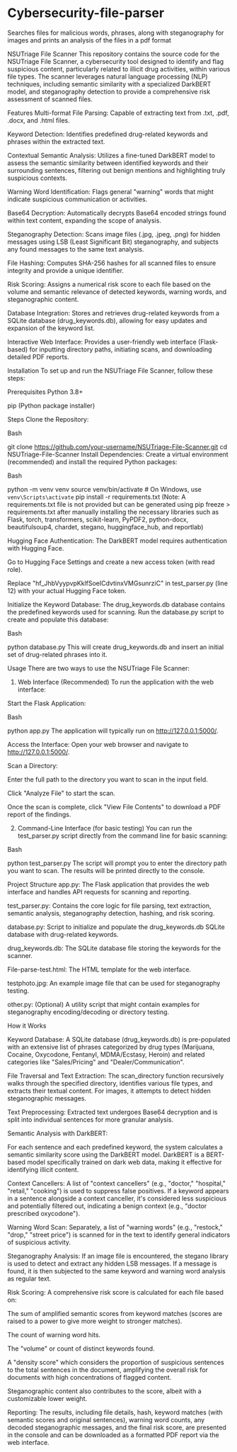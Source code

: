 # Cybersecurity-file-parser
 Searches files for malicious words, phrases, along with steganography for images and prints an analysis of the files in a pdf format

NSUTriage File Scanner
This repository contains the source code for the NSUTriage File Scanner, a cybersecurity tool designed to identify and flag suspicious content, particularly related to illicit drug activities, within various file types. The scanner leverages natural language processing (NLP) techniques, including semantic similarity with a specialized DarkBERT model, and steganography detection to provide a comprehensive risk assessment of scanned files.

Features
Multi-format File Parsing: Capable of extracting text from .txt, .pdf, .docx, and .html files.

Keyword Detection: Identifies predefined drug-related keywords and phrases within the extracted text.

Contextual Semantic Analysis: Utilizes a fine-tuned DarkBERT model to assess the semantic similarity between identified keywords and their surrounding sentences, filtering out benign mentions and highlighting truly suspicious contexts.

Warning Word Identification: Flags general "warning" words that might indicate suspicious communication or activities.

Base64 Decryption: Automatically decrypts Base64 encoded strings found within text content, expanding the scope of analysis.

Steganography Detection: Scans image files (.jpg, .jpeg, .png) for hidden messages using LSB (Least Significant Bit) steganography, and subjects any found messages to the same text analysis.

File Hashing: Computes SHA-256 hashes for all scanned files to ensure integrity and provide a unique identifier.

Risk Scoring: Assigns a numerical risk score to each file based on the volume and semantic relevance of detected keywords, warning words, and steganographic content.

Database Integration: Stores and retrieves drug-related keywords from a SQLite database (drug_keywords.db), allowing for easy updates and expansion of the keyword list.

Interactive Web Interface: Provides a user-friendly web interface (Flask-based) for inputting directory paths, initiating scans, and downloading detailed PDF reports.

Installation
To set up and run the NSUTriage File Scanner, follow these steps:

Prerequisites
Python 3.8+

pip (Python package installer)

Steps
Clone the Repository:

Bash

git clone https://github.com/your-username/NSUTriage-File-Scanner.git
cd NSUTriage-File-Scanner
Install Dependencies:
Create a virtual environment (recommended) and install the required Python packages:

Bash

python -m venv venv
source venv/bin/activate  # On Windows, use `venv\Scripts\activate`
pip install -r requirements.txt
(Note: A requirements.txt file is not provided but can be generated using pip freeze > requirements.txt after manually installing the necessary libraries such as Flask, torch, transformers, scikit-learn, PyPDF2, python-docx, beautifulsoup4, chardet, stegano, huggingface_hub, and reportlab)

Hugging Face Authentication:
The DarkBERT model requires authentication with Hugging Face.

Go to Hugging Face Settings and create a new access token (with read role).

Replace "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" in test_parser.py (line 12) with your actual Hugging Face token.

Initialize the Keyword Database:
The drug_keywords.db database contains the predefined keywords used for scanning. Run the database.py script to create and populate this database:

Bash

python database.py
This will create drug_keywords.db and insert an initial set of drug-related phrases into it.

Usage
There are two ways to use the NSUTriage File Scanner:

1. Web Interface (Recommended)
To run the application with the web interface:

Start the Flask Application:

Bash

python app.py
The application will typically run on http://127.0.0.1:5000/.

Access the Interface:
Open your web browser and navigate to http://127.0.0.1:5000/.

Scan a Directory:

Enter the full path to the directory you want to scan in the input field.

Click "Analyze File" to start the scan.

Once the scan is complete, click "View File Contents" to download a PDF report of the findings.

2. Command-Line Interface (for basic testing)
You can run the test_parser.py script directly from the command line for basic scanning:

Bash

python test_parser.py
The script will prompt you to enter the directory path you want to scan. The results will be printed directly to the console.

Project Structure
app.py: The Flask application that provides the web interface and handles API requests for scanning and reporting.

test_parser.py: Contains the core logic for file parsing, text extraction, semantic analysis, steganography detection, hashing, and risk scoring.

database.py: Script to initialize and populate the drug_keywords.db SQLite database with drug-related keywords.

drug_keywords.db: The SQLite database file storing the keywords for the scanner.

File-parse-test.html: The HTML template for the web interface.

testphoto.jpg: An example image file that can be used for steganography testing.

other.py: (Optional) A utility script that might contain examples for steganography encoding/decoding or directory testing.

How it Works

Keyword Database: A SQLite database (drug_keywords.db) is pre-populated with an extensive list of phrases categorized by drug types (Marijuana, Cocaine, Oxycodone, Fentanyl, MDMA/Ecstasy, Heroin) and related categories like "Sales/Pricing" and "Dealer/Communication". 

File Traversal and Text Extraction: The scan_directory function recursively walks through the specified directory, identifies various file types, and extracts their textual content. For images, it attempts to detect hidden steganographic messages. 


Text Preprocessing: Extracted text undergoes Base64 decryption and is split into individual sentences for more granular analysis. 

Semantic Analysis with DarkBERT:

For each sentence and each predefined keyword, the system calculates a semantic similarity score using the DarkBERT model. DarkBERT is a BERT-based model specifically trained on dark web data, making it effective for identifying illicit content. 

Context Cancellers: A list of "context cancellers" (e.g., "doctor," "hospital," "retail," "cooking") is used to suppress false positives. If a keyword appears in a sentence alongside a context canceller, it's considered less suspicious and potentially filtered out, indicating a benign context (e.g., "doctor prescribed oxycodone"). 


Warning Word Scan: Separately, a list of "warning words" (e.g., "restock," "drop," "street price") is scanned for in the text to identify general indicators of suspicious activity. 

Steganography Analysis: If an image file is encountered, the stegano library is used to detect and extract any hidden LSB messages. If a message is found, it is then subjected to the same keyword and warning word analysis as regular text. 

Risk Scoring: A comprehensive risk score is calculated for each file based on:

The sum of amplified semantic scores from keyword matches (scores are raised to a power to give more weight to stronger matches). 

The count of warning word hits. 

The "volume" or count of distinct keywords found. 

A "density score" which considers the proportion of suspicious sentences to the total sentences in the document, amplifying the overall risk for documents with high concentrations of flagged content. 

Steganographic content also contributes to the score, albeit with a customizable lower weight. 


Reporting: The results, including file details, hash, keyword matches (with semantic scores and original sentences), warning word counts, any decoded steganographic messages, and the final risk score, are presented in the console and can be downloaded as a formatted PDF report via the web interface. 

